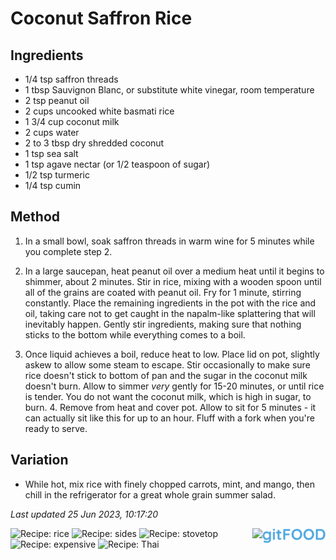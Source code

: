 # Coconut Saffron Rice

## Ingredients

- 1/4 tsp saffron threads
- 1 tbsp Sauvignon Blanc, or substitute white vinegar, room temperature 
- 2 tsp peanut oil
- 2 cups uncooked white basmati rice
- 1 3/4 cup coconut milk
- 2 cups water
- 2 to 3 tbsp dry shredded coconut
- 1 tsp sea salt
- 1 tsp agave nectar (or 1/2 teaspoon of sugar)
- 1/2 tsp turmeric
- 1/4 tsp cumin

## Method

1. In a small bowl, soak saffron threads in warm wine for 5 minutes while you complete step 2.

2. In a large saucepan, heat peanut oil over a medium heat until it begins to shimmer, about 2 minutes. Stir in rice, mixing with a wooden spoon until all of the grains are coated with peanut oil. Fry for 1 minute, stirring constantly. Place the remaining ingredients in the pot with the rice and oil, taking care not to get caught in the napalm-like splattering that will inevitably happen. Gently stir ingredients, making sure that nothing sticks to the bottom while everything comes to a boil.

3. Once liquid achieves a boil, reduce heat to low. Place lid on pot, slightly askew to allow some steam to escape. Stir occasionally to make sure rice doesn't stick to bottom of pan and the sugar in the coconut milk doesn't burn. Allow to simmer *very* gently for 15-20 minutes, or until rice is tender. You do not want the coconut milk, which is high in sugar, to burn. 4. Remove from heat and cover pot. Allow to sit for 5 minutes - it can actually sit like this for up to an hour. Fluff with a fork when you're ready to serve.

## Variation

- While hot, mix rice with finely chopped carrots, mint, and mango, then chill in the refrigerator for a great whole grain summer salad.

*Last updated 25 Jun 2023, 10:17:20*

<img src="../logo.png" width="20%" align="right" />

<img src="https://profile-counter.glitch.me/fexofenadine_coconutsaffronrice/count.svg" height="20" align="right" />

![Recipe: rice](https://img.shields.io/badge/tag-rice-blue.svg) ![Recipe: sides](https://img.shields.io/badge/tag-sides-blue.svg) ![Recipe: stovetop](https://img.shields.io/badge/tag-stovetop-blue.svg) ![Recipe: expensive](https://img.shields.io/badge/tag-expensive-blue.svg) ![Recipe: Thai](https://img.shields.io/badge/tag-Thai-blue.svg)